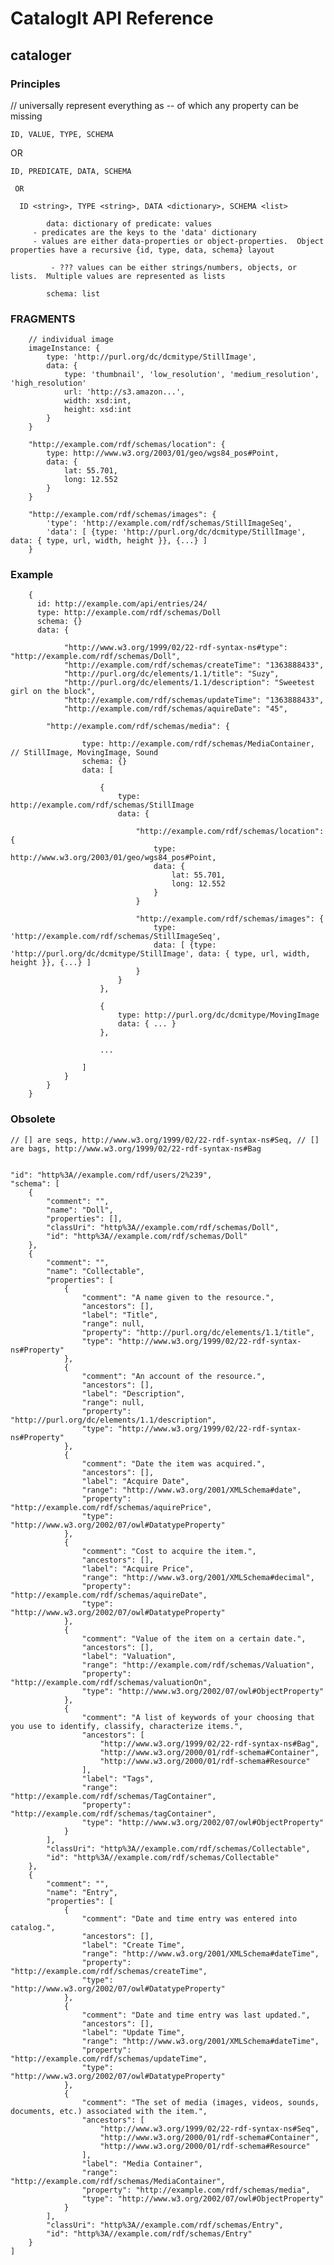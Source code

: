 # CatalogIt API Reference

## cataloger

### Principles
// universally represent everything as -- of which any property can be missing

    ID, VALUE, TYPE, SCHEMA

   OR

    ID, PREDICATE, DATA, SCHEMA

	 OR
	
	  ID <string>, TYPE <string>, DATA <dictionary>, SCHEMA <list>
			
			data: dictionary of predicate: values
	     - predicates are the keys to the 'data' dictionary
	     - values are either data-properties or object-properties.  Object properties have a recursive {id, type, data, schema} layout
	
			 - ??? values can be either strings/numbers, objects, or lists.  Multiple values are represented as lists
			
			schema: list



###  FRAGMENTS

		// individual image
		imageInstance: {
			type: 'http://purl.org/dc/dcmitype/StillImage',
			data: {
				type: 'thumbnail', 'low_resolution', 'medium_resolution', 'high_resolution'
				url: 'http://s3.amazon...',
				width: xsd:int,
				height: xsd:int
			}
		}

		"http://example.com/rdf/schemas/location": {
			type: http://www.w3.org/2003/01/geo/wgs84_pos#Point,
			data: {
				lat: 55.701,
				long: 12.552
			}
		}

		"http://example.com/rdf/schemas/images": {
			'type': 'http://example.com/rdf/schemas/StillImageSeq',
			'data': [ {type: 'http://purl.org/dc/dcmitype/StillImage', data: { type, url, width, height }}, {...} ]
		}


### Example 
		{
		  id: http://example.com/api/entries/24/
		  type: http://example.com/rdf/schemas/Doll
		  schema: {}
		  data: {

				"http://www.w3.org/1999/02/22-rdf-syntax-ns#type": "http://example.com/rdf/schemas/Doll", 
				"http://example.com/rdf/schemas/createTime": "1363888433", 
				"http://purl.org/dc/elements/1.1/title": "Suzy", 
				"http://purl.org/dc/elements/1.1/description": "Sweetest girl on the block", 
				"http://example.com/rdf/schemas/updateTime": "1363888433", 
				"http://example.com/rdf/schemas/aquireDate": "45",

		    "http://example.com/rdf/schemas/media": {

					type: http://example.com/rdf/schemas/MediaContainer,   // StillImage, MovingImage, Sound
					schema: {}
					data: [ 

						{
							type: http://example.com/rdf/schemas/StillImage
							data: {

								"http://example.com/rdf/schemas/location": {
									type: http://www.w3.org/2003/01/geo/wgs84_pos#Point,
									data: {
										lat: 55.701,
										long: 12.552
									}
								}

								"http://example.com/rdf/schemas/images": {
									type: 'http://example.com/rdf/schemas/StillImageSeq',
									data: [ {type: 'http://purl.org/dc/dcmitype/StillImage', data: { type, url, width, height }}, {...} ]
								}
							}
						},

						{
							type: http://purl.org/dc/dcmitype/MovingImage
							data: { ... }
						},

						...

					]
				}
			}
		}
				
							
### Obsolete

    // [] are seqs, http://www.w3.org/1999/02/22-rdf-syntax-ns#Seq, // [] are bags, http://www.w3.org/1999/02/22-rdf-syntax-ns#Bag


    "id": "http%3A//example.com/rdf/users/2%239", 
    "schema": [
        {
            "comment": "", 
            "name": "Doll", 
            "properties": [], 
            "classUri": "http%3A//example.com/rdf/schemas/Doll", 
            "id": "http%3A//example.com/rdf/schemas/Doll"
        }, 
        {
            "comment": "", 
            "name": "Collectable", 
            "properties": [
                {
                    "comment": "A name given to the resource.", 
                    "ancestors": [], 
                    "label": "Title", 
                    "range": null, 
                    "property": "http://purl.org/dc/elements/1.1/title", 
                    "type": "http://www.w3.org/1999/02/22-rdf-syntax-ns#Property"
                }, 
                {
                    "comment": "An account of the resource.", 
                    "ancestors": [], 
                    "label": "Description", 
                    "range": null, 
                    "property": "http://purl.org/dc/elements/1.1/description", 
                    "type": "http://www.w3.org/1999/02/22-rdf-syntax-ns#Property"
                }, 
                {
                    "comment": "Date the item was acquired.", 
                    "ancestors": [], 
                    "label": "Acquire Date", 
                    "range": "http://www.w3.org/2001/XMLSchema#date", 
                    "property": "http://example.com/rdf/schemas/aquirePrice", 
                    "type": "http://www.w3.org/2002/07/owl#DatatypeProperty"
                }, 
                {
                    "comment": "Cost to acquire the item.", 
                    "ancestors": [], 
                    "label": "Acquire Price", 
                    "range": "http://www.w3.org/2001/XMLSchema#decimal", 
                    "property": "http://example.com/rdf/schemas/aquireDate", 
                    "type": "http://www.w3.org/2002/07/owl#DatatypeProperty"
                }, 
                {
                    "comment": "Value of the item on a certain date.", 
                    "ancestors": [], 
                    "label": "Valuation", 
                    "range": "http://example.com/rdf/schemas/Valuation", 
                    "property": "http://example.com/rdf/schemas/valuationOn", 
                    "type": "http://www.w3.org/2002/07/owl#ObjectProperty"
                }, 
                {
                    "comment": "A list of keywords of your choosing that you use to identify, classify, characterize items.", 
                    "ancestors": [
                        "http://www.w3.org/1999/02/22-rdf-syntax-ns#Bag", 
                        "http://www.w3.org/2000/01/rdf-schema#Container", 
                        "http://www.w3.org/2000/01/rdf-schema#Resource"
                    ], 
                    "label": "Tags", 
                    "range": "http://example.com/rdf/schemas/TagContainer", 
                    "property": "http://example.com/rdf/schemas/tagContainer", 
                    "type": "http://www.w3.org/2002/07/owl#ObjectProperty"
                }
            ], 
            "classUri": "http%3A//example.com/rdf/schemas/Collectable", 
            "id": "http%3A//example.com/rdf/schemas/Collectable"
        }, 
        {
            "comment": "", 
            "name": "Entry", 
            "properties": [
                {
                    "comment": "Date and time entry was entered into catalog.", 
                    "ancestors": [], 
                    "label": "Create Time", 
                    "range": "http://www.w3.org/2001/XMLSchema#dateTime", 
                    "property": "http://example.com/rdf/schemas/createTime", 
                    "type": "http://www.w3.org/2002/07/owl#DatatypeProperty"
                }, 
                {
                    "comment": "Date and time entry was last updated.", 
                    "ancestors": [], 
                    "label": "Update Time", 
                    "range": "http://www.w3.org/2001/XMLSchema#dateTime", 
                    "property": "http://example.com/rdf/schemas/updateTime", 
                    "type": "http://www.w3.org/2002/07/owl#DatatypeProperty"
                }, 
                {
                    "comment": "The set of media (images, videos, sounds, documents, etc.) associated with the item.", 
                    "ancestors": [
                        "http://www.w3.org/1999/02/22-rdf-syntax-ns#Seq", 
                        "http://www.w3.org/2000/01/rdf-schema#Container", 
                        "http://www.w3.org/2000/01/rdf-schema#Resource"
                    ], 
                    "label": "Media Container", 
                    "range": "http://example.com/rdf/schemas/MediaContainer", 
                    "property": "http://example.com/rdf/schemas/media", 
                    "type": "http://www.w3.org/2002/07/owl#ObjectProperty"
                }
            ], 
            "classUri": "http%3A//example.com/rdf/schemas/Entry", 
            "id": "http%3A//example.com/rdf/schemas/Entry"
        }
    ]
